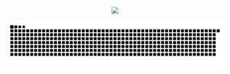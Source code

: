 <p align="center">
  <img src="https://raw.githubusercontent.com/7oSkaaa/7oSkaaa/main/Images/about_me.gif" height="200"/>
</p>
<p align = "center">
	<img src = "https://github.com/7oSkaaa/7oSkaaa/blob/output/github-contribution-grid-snake.svg?" alt = "Snake Game"/>
</p>

